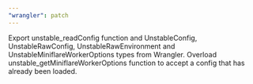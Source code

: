 ```yaml
---
"wrangler": patch
---
```


Export unstable_readConfig function and UnstableConfig, UnstableRawConfig, UnstableRawEnvironment and UnstableMiniflareWorkerOptions types from Wrangler.
Overload unstable_getMiniflareWorkerOptions function to accept a config that has already been loaded.

